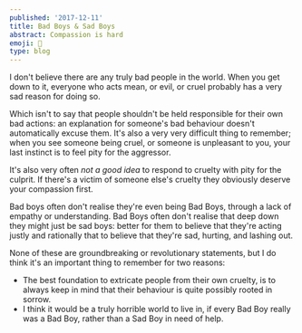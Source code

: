 ```yaml
---
published: '2017-12-11'
title: Bad Boys & Sad Boys
abstract: Compassion is hard
emoji: 🤷
type: blog
---
```


I don't believe there are any truly bad people in the world. When you get down to it, everyone who acts mean, or evil, or cruel probably has a very sad reason for doing so.

Which isn't to say that people shouldn't be held responsible for their own bad actions: an explanation for someone's bad behaviour doesn't automatically excuse them. It's also a very very difficult thing to remember; when you see someone being cruel, or someone is unpleasant to you, your last instinct is to feel pity for the aggressor.

It's also very often _not a good idea_ to respond to cruelty with pity for the culprit. If there's a victim of someone else's cruelty they obviously deserve your compassion first.

Bad boys often don't realise they're even being Bad Boys, through a lack of empathy or understanding. Bad Boys often don't realise that deep down they might just be sad boys: better for them to believe that they're acting justly and rationally that to believe that they're sad, hurting, and lashing out.

None of these are groundbreaking or revolutionary statements, but I do think it's an important thing to remember for two reasons:

- The best foundation to extricate people from their own cruelty, is to always keep in mind that their behaviour is quite possibly rooted in sorrow.
- I think it would be a truly horrible world to live in, if every Bad Boy really was a Bad Boy, rather than a Sad Boy in need of help.

